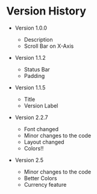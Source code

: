 # Version History #

* Version 1.0.0
    * Description
    * Scroll Bar on X-Axis

* Version 1.1.2
    * Status Bar
    * Padding

* Version 1.1.5
    * Title
    * Version Label

* Version 2.2.7
    * Font changed
    * Minor changes to the code
    * Layout changed
    * Colors!!
* Version 2.5
    * Minor changes to the code
    * Better Colors
    * Currency feature